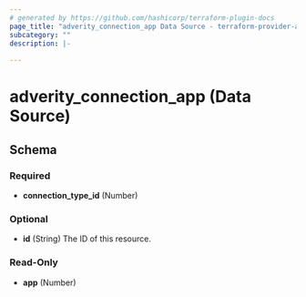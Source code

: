 ```yaml
---
# generated by https://github.com/hashicorp/terraform-plugin-docs
page_title: "adverity_connection_app Data Source - terraform-provider-adverity"
subcategory: ""
description: |-
  
---
```


# adverity_connection_app (Data Source)





<!-- schema generated by tfplugindocs -->
## Schema

### Required

- **connection_type_id** (Number)

### Optional

- **id** (String) The ID of this resource.

### Read-Only

- **app** (Number)


